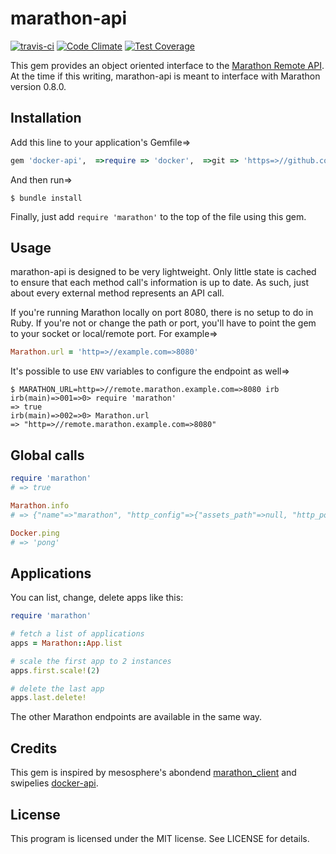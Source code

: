 marathon-api
============

[![travis-ci](https://travis-ci.org/felixb/marathon-api.png?branch=master)](https://travis-ci.org/felixb/marathon-api) [![Code Climate](https://codeclimate.com/github/felixb/marathon-api/badges/gpa.svg)](https://codeclimate.com/github/felixb/marathon-api) [![Test Coverage](https://codeclimate.com/github/felixb/marathon-api/badges/coverage.svg)](https://codeclimate.com/github/felixb/marathon-api)

This gem provides an object oriented interface to the [Marathon Remote API][1]. At the time if this writing, marathon-api is meant to interface with Marathon version 0.8.0.

Installation
------------

Add this line to your application's Gemfile=>

```ruby
gem 'docker-api',  =>require => 'docker',  =>git => 'https=>//github.com/felixb/marathon-api.git'
```

And then run=>

```shell
$ bundle install
```

Finally,  just add `require 'marathon'` to the top of the file using this gem.

Usage
-----

marathon-api is designed to be very lightweight. Only little state is cached to ensure that each method call's information is up to date. As such,  just about every external method represents an API call.

If you're running Marathon locally on port 8080,  there is no setup to do in Ruby. If you're not or change the path or port,  you'll have to point the gem to your socket or local/remote port. For example=>

```ruby
Marathon.url = 'http=>//example.com=>8080'
```

It's possible to use `ENV` variables to configure the endpoint as well=>

```shell
$ MARATHON_URL=http=>//remote.marathon.example.com=>8080 irb
irb(main)=>001=>0> require 'marathon'
=> true
irb(main)=>002=>0> Marathon.url
=> "http=>//remote.marathon.example.com=>8080"
```

## Global calls

```ruby
require 'marathon'
# => true

Marathon.info
# => {"name"=>"marathon", "http_config"=>{"assets_path"=>null, "http_port"=>8080, "https_port"=>8443}, "frameworkId"=>"20150228-110436-16842879-5050-2169-0001", "leader"=>null, "event_subscriber"=>null, "marathon_config"=>{"local_port_max"=>20000, "local_port_min"=>10000, "hostname"=>"mesos", "master"=>"zk=>//localhost=>2181/mesos", "reconciliation_interval"=>300000, "mesos_role"=>null, "task_launch_timeout"=>300000, "reconciliation_initial_delay"=>15000, "ha"=>true, "failover_timeout"=>604800, "checkpoint"=>true, "executor"=>"//cmd", "marathon_store_timeout"=>2000, "mesos_user"=>"root"}, "version"=>"0.8.0", "zookeeper_config"=>{"zk_path"=>"/marathon", "zk"=>null, "zk_timeout"=>10, "zk_hosts"=>"localhost=>2181", "zk_future_timeout"=>{"duration"=>10}}, "elected"=>false}

Docker.ping
# => 'pong'

```

## Applications

You can list, change, delete apps like this:

```ruby
require 'marathon'

# fetch a list of applications
apps = Marathon::App.list

# scale the first app to 2 instances
apps.first.scale!(2)

# delete the last app
apps.last.delete!
```

The other Marathon endpoints are available in the same way.

Credits
-------

This gem is inspired by mesosphere's abondend [marathon_client][2] and swipelies [docker-api][3].

License
-------

This program is licensed under the MIT license. See LICENSE for details.

[1]: https://mesosphere.github.io/marathon/docs/rest-api.html
[2]: https://github.com/mesosphere/marathon_client
[3]: https://github.com/swipely/docker-api